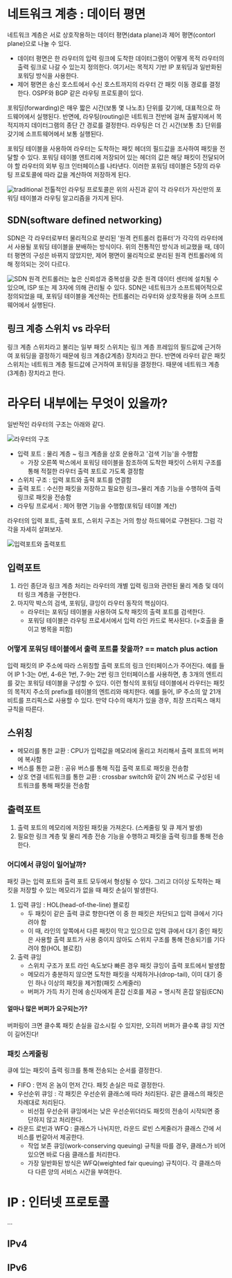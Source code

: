 # 네트워크 계층 : 데이터 평면
네트워크 계층은 서로 상호작용하는 데이터 평면(data plane)과 제어 평면(contorl plane)으로 나눌 수 있다. 

- 데이터 평면은 한 라우터의 입력 링크에 도착한 데이터그램이 어떻게 목적 라우터의 출력 링크로 나갈 수 있는지 정의한다.
여기서는 목적지 기반 IP 포워딩과 일반화된 포워딩 방식을 사용한다.
- 제어 평면은 송신 호스트에서 수신 호스트까지의 라우터 간 패킷 이동 경로를 결정한다. OSPF와 BGP 같은 라우팅 프로토콜이 있다.

포워딩(forwarding)은 매우 짧은 시간(보통 몇 나노초) 단위를 갖기에, 대표적으로 하드웨어에서 실행된다. 
반면에, 라우팅(routing)은 네트워크 전반에 걸쳐 출발지에서 목적지까지 데이터그램의 종단 간 경로를 결정한다.
라우팅은 더 긴 시간(보통 초) 단위를 갖기에 소프트웨어에서 보통 실행된다.

포워딩 테이블을 사용하여 라우터는 도착하는 패킷 헤더의 필드값을 조사하여 패킷을 전달할 수 있다.
포워딩 테이블 엔트리에 저장되어 있는 헤더의 값은 해당 패킷이 전달되어야 할 라우터의 외부 링크 인터페이스를 나타낸다.
이러한 포워딩 테이블은 5장의 라우팅 프로토콜에 따라 값을 계산하여 저장하게 된다.

![traditional](./images/control_plane.png)
전톨적인 라우팅 프로토콜은 위의 사진과 같이 각 라우터가 자신만의 포워딩 테이블과 라우팅 알고리즘을 가지게 된다.

## SDN(software defined networking)
SDN은 각 라우터로부터 물리적으로 분리된 '원격 컨트롤러 컴퓨터'가 각각의 라우터에서 사용될 포워딩 테이블을 분배하는 방식이다.
위의 전통적인 방식과 비교했을 때, 데이터 평면의 구성은 바뀌지 않았지만, 제어 평면이 물리적으로 분리된 원격 컨트롤러에 의해 정의되는 것이 다르다.

![SDN](./images/SDN.png)
원격 컨트롤러는 높은 신뢰성과 중복성을 갖춘 원격 데이터 센터에 설치될 수 있으며, ISP 또는 제 3자에 의해 관리될 수 있다.
SDN은 네트워크가 소프트웨어적으로 정의되었을 때, 포워딩 테이블을 계산하는 컨트롤러는 라우터와 상호작용을 하며 소프트웨어에서 실행된다.

## 링크 계층 스위치 vs 라우터
링크 계층 스위치라고 불리는 일부 패킷 스위치는 링크 계층 프레임의 필드값에 근거하여 포워딩을 결정하기 때문에 링크 계층(2계층) 장치라고 한다.
반면에 라우터 같은 패킷 스위치는 네트워크 계층 필드값에 근거하여 포워딩을 결정한다. 때문에 네트워크 계층(3계층) 장치라고 한다.

# 라우터 내부에는 무엇이 있을까?
일반적인 라우터의 구조는 아래와 같다.

![라우터의 구조](./images/router_architecture.png)

- 입력 포트 : 물리 계층 ~ 링크 계층을 상호 운용하고 '검색 기능'을 수행함
  - 가장 오른쪽 박스에서 포워딩 테이블을 참조하여 도착한 패킷이 스위치 구조를 통해 적절한 라우터 출력 포트로 가도록 결정함
- 스위치 구조 : 입력 포트와 출력 포트를 연결함
- 출력 포트 : 수신한 패킷을 저장하고 필요한 링크~물리 계층 기능을 수행하여 출력 링크로 패킷을 전송함
- 라우팅 프로세서 : 제어 평면 기능을 수행함(포워딩 테이블 계산)

라우터의 입력 포트, 출력 포트, 스위치 구조는 거의 항상 하드웨어로 구현된다.
그럼 각각을 자세히 살펴보자.

![입력포트와 출력포트](./images/router_port.png)

## 입력포트
1. 라인 종단과 링크 계층 처리는 라우터의 개별 입력 링크와 관련된 물리 계층 및 데이터 링크 계층을 구현한다.
2. 마지막 박스의 검색, 포워딩, 큐잉이 라우터 동작의 핵심이다. 
   - 라우터는 포워딩 테이블을 사용하여 도착 패킷의 출력 포트를 검색한다. 
   - 포워딩 테이블은 라우팅 프로세서에서 입력 라인 카드로 복사된다. (=호출을 줄이고 병목을 피함)

### 어떻게 포워딩 테이블에서 출력 포트를 찾을까? == match plus action
입력 패킷의 IP 주소에 따라 스위칭할 출력 포트의 링크 인터페이스가 주어진다. 
예를 들어 IP 1-3는 0번, 4-6은 1번, 7-9는 2번 링크 인터페이스를 사용하면, 총 3개의 엔트리를 갖는 포워딩 테이블을 구성할 수 있다.
이런 형식의 포워딩 테이블에서 라우터는 패킷의 목적지 주소의 prefix를 테이블의 엔트리와 매치한다.
예를 들어, IP 주소의 앞 21개 비트를 프리픽스로 사용할 수 있다. 만약 다수의 매치가 있을 경우, 최장 프리픽스 매치 규칙을 따른다.

## 스위칭
- 메모리를 통한 교환 : CPU가 입력값을 메모리에 올리고 처리해서 출력 포트의 버퍼에 복사함
- 버스를 통한 교환 : 공유 버스를 통해 직접 출력 포트로 패킷을 전송함
- 상호 연결 네트워크를 통한 교환 : crossbar switch와 같이 2N 버스로 구성된 네트워크를 통해 패킷을 전송함

## 출력포트
1. 출력 포트의 메모리에 저장된 패킷을 가져온다. (스케줄링 및 큐 제거 발생)
2. 필요한 링크 계층 및 물리 계층 전송 기능을 수행하고 패킷을 출력 링크를 통해 전송한다.

### 어디에서 큐잉이 일어날까?
패킷 큐는 입력 포트와 출력 포트 모두에서 형성될 수 있다. 그리고 더이상 도착하는 패킷을 저장할 수 있는 메모리가 없을 때 패킷 손실이 발생한다.
1. 입력 큐잉 : HOL(head-of-the-line) 블로킹
   - 두 패킷이 같은 출력 큐로 향한다면 이 중 한 패킷은 차단되고 입력 큐에서 기다려야 함
   - 이 때, 라인의 앞쪽에서 다른 패킷이 막고 있으므로 입력 큐에서 대기 중인 패킷은 사용할 출력 포트가 사용 중이지 않아도 스위치 구조를 통해 전송되기를 기다려야 함(HOL 블로킹)
2. 출력 큐잉
   - 스위치 구조가 포트 라인 속도보다 빠른 경우 패킷 큐잉이 출력 포트에서 발생함
   - 메모리가 충분하지 않으면 도착한 패킷을 삭제하거나(drop-tail), 이미 대기 중인 하나 이상의 패킷을 제거함(패킷 스케줄러)
   - 버퍼가 가득 차기 전에 송신자에게 혼잡 신호를 제공 = 명시적 혼잡 알림(ECN)

#### 얼마나 많은 버퍼가 요구되는가?
버퍼링이 크면 클수록 패킷 손실을 감소시킬 수 있지만, 오히려 버퍼가 클수록 큐잉 지연이 길어진다!


### 패킷 스케줄링
큐에 있는 패킷이 출력 링크를 통해 전송되는 순서를 결정한다.
- FIFO : 먼저 온 놈이 먼저 간다. 패킷 손실은 따로 결정한다.
- 우선순위 큐잉 : 각 패킷은 우선순위 클래스에 따라 처리된다. 같은 클래스의 패킷은 차례대로 처리된다.
  - 비선점 우선순위 큐잉에서는 낮은 우선순위더라도 패킷의 전송이 시작되면 중단하지 않고 처리한다. 
- 라운드 로빈과 WFQ : 클래스가 나뉘지만, 라운드 로빈 스케줄러가 클래스 간에 서비스를 번갈아서 제공한다.
  - 작업 보존 큐잉(work-conserving queuing) 규칙을 따를 경우, 클래스가 비어있으면 바로 다음 클래스를 처리한다.
  - 가장 일반화된 방식은 WFQ(weighted fair queuing) 규칙이다. 각 클래스마다 다른 양의 서비스 시간을 부여한다.

# IP : 인터넷 프로토콜
...

## IPv4

## IPv6
